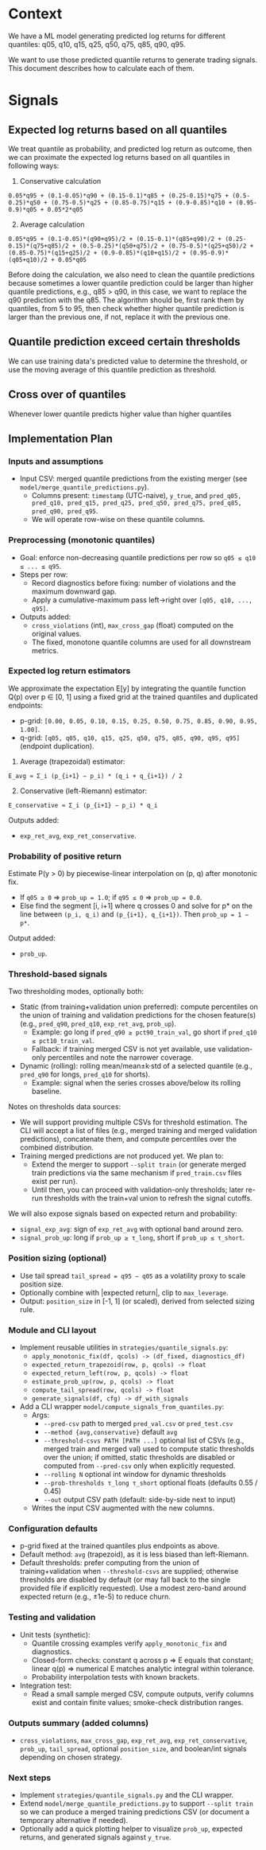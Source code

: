 # Context

We have a ML model generating predicted log returns for different quantiles: 
q05, q10, q15, q25, q50, q75, q85, q90, q95.

We want to use those predicted quantile returns to generate trading signals. This document describes how to calculate each of them.

# Signals

## Expected log returns based on all quantiles

We treat quantile as probability, and predicted log return as outcome, then we can proximate the expected log returns based on all quantiles in following ways:

1. Conservative calculation 
```
0.05*q95 + (0.1-0.05)*q90 + (0.15-0.1)*q85 + (0.25-0.15)*q75 + (0.5-0.25)*q50 + (0.75-0.5)*q25 + (0.85-0.75)*q15 + (0.9-0.85)*q10 + (0.95-0.9)*q05 + 0.05*2*q05
```

2. Average calculation
```
0.05*q95 + (0.1-0.05)*(q90+q95)/2 + (0.15-0.1)*(q85+q90)/2 + (0.25-0.15)*(q75+q85)/2 + (0.5-0.25)*(q50+q75)/2 + (0.75-0.5)*(q25+q50)/2 + (0.85-0.75)*(q15+q25)/2 + (0.9-0.85)*(q10+q15)/2 + (0.95-0.9)*(q05+q10)/2 + 0.05*q05
```

Before doing the calculation, we also need to clean the quantile predictions because sometimes a lower quantile prediction could be larger than higher quantile predictions, e.g., q85 > q90, in this case, we want to replace the q90 prediction with the q85. The algorithm should be, first rank them by quantiles, from 5 to 95, then check whether higher quantile prediction is larger than the previous one, if not, replace it with the previous one.

## Quantile prediction exceed certain thresholds

We can use training data's predicted value to determine the threshold, or use the moving average of this quantile prediction as threshold.

## Cross over of quantiles

Whenever lower quantile predicts higher value than higher quantiles

## Implementation Plan

### Inputs and assumptions
- Input CSV: merged quantile predictions from the existing merger (see `model/merge_quantile_predictions.py`).
  - Columns present: `timestamp` (UTC-naive), `y_true`, and `pred_q05, pred_q10, pred_q15, pred_q25, pred_q50, pred_q75, pred_q85, pred_q90, pred_q95`.
  - We will operate row-wise on these quantile columns.

### Preprocessing (monotonic quantiles)
- Goal: enforce non-decreasing quantile predictions per row so `q05 ≤ q10 ≤ ... ≤ q95`.
- Steps per row:
  - Record diagnostics before fixing: number of violations and the maximum downward gap.
  - Apply a cumulative-maximum pass left→right over `[q05, q10, ..., q95]`.
- Outputs added:
  - `cross_violations` (int), `max_cross_gap` (float) computed on the original values.
  - The fixed, monotone quantile columns are used for all downstream metrics.

### Expected log return estimators
We approximate the expectation E[y] by integrating the quantile function Q(p) over p ∈ [0, 1] using a fixed grid at the trained quantiles and duplicated endpoints:
- p-grid: `[0.00, 0.05, 0.10, 0.15, 0.25, 0.50, 0.75, 0.85, 0.90, 0.95, 1.00]`.
- q-grid: `[q05, q05, q10, q15, q25, q50, q75, q85, q90, q95, q95]` (endpoint duplication).

1) Average (trapezoidal) estimator:
```
E_avg ≈ Σ_i (p_{i+1} − p_i) * (q_i + q_{i+1}) / 2
```

2) Conservative (left-Riemann) estimator:
```
E_conservative ≈ Σ_i (p_{i+1} − p_i) * q_i
```

Outputs added:
- `exp_ret_avg`, `exp_ret_conservative`.

### Probability of positive return
Estimate P(y > 0) by piecewise-linear interpolation on (p, q) after monotonic fix.
- If `q05 ≥ 0` ⇒ `prob_up = 1.0`; if `q95 ≤ 0` ⇒ `prob_up = 0.0`.
- Else find the segment [i, i+1] where q crosses 0 and solve for p* on the line between `(p_i, q_i)` and `(p_{i+1}, q_{i+1})`. Then `prob_up = 1 − p*`.

Output added:
- `prob_up`.

### Threshold-based signals
Two thresholding modes, optionally both:
- Static (from training+validation union preferred): compute percentiles on the union of training and validation predictions for the chosen feature(s) (e.g., `pred_q90`, `pred_q10`, `exp_ret_avg`, `prob_up`).
  - Example: go long if `pred_q90 ≥ pct90_train_val`, go short if `pred_q10 ≤ pct10_train_val`.
  - Fallback: if training merged CSV is not yet available, use validation-only percentiles and note the narrower coverage.
- Dynamic (rolling): rolling mean/mean±k·std of a selected quantile (e.g., `pred_q90` for longs, `pred_q10` for shorts).
  - Example: signal when the series crosses above/below its rolling baseline.

Notes on thresholds data sources:
- We will support providing multiple CSVs for threshold estimation. The CLI will accept a list of files (e.g., merged training and merged validation predictions), concatenate them, and compute percentiles over the combined distribution.
- Training merged predictions are not produced yet. We plan to:
  - Extend the merger to support `--split train` (or generate merged train predictions via the same mechanism if `pred_train.csv` files exist per run).
  - Until then, you can proceed with validation-only thresholds; later re-run thresholds with the train+val union to refresh the signal cutoffs.

We will also expose signals based on expected return and probability:
- `signal_exp_avg`: sign of `exp_ret_avg` with optional band around zero.
- `signal_prob_up`: long if `prob_up ≥ τ_long`, short if `prob_up ≤ τ_short`.

### Position sizing (optional)
- Use tail spread `tail_spread = q95 − q05` as a volatility proxy to scale position size.
- Optionally combine with |expected return|, clip to `max_leverage`.
- Output: `position_size` in [-1, 1] (or scaled), derived from selected sizing rule.

### Module and CLI layout
- Implement reusable utilities in `strategies/quantile_signals.py`:
  - `apply_monotonic_fix(df, qcols) -> (df_fixed, diagnostics_df)`
  - `expected_return_trapezoid(row, p, qcols) -> float`
  - `expected_return_left(row, p, qcols) -> float`
  - `estimate_prob_up(row, p, qcols) -> float`
  - `compute_tail_spread(row, qcols) -> float`
  - `generate_signals(df, cfg) -> df_with_signals`
- Add a CLI wrapper `model/compute_signals_from_quantiles.py`:
  - Args:
    - `--pred-csv` path to merged `pred_val.csv` or `pred_test.csv`
    - `--method {avg,conservative}` default `avg`
    - `--threshold-csvs PATH [PATH ...]` optional list of CSVs (e.g., merged train and merged val) used to compute static thresholds over the union; if omitted, static thresholds are disabled or computed from `--pred-csv` only when explicitly requested.
    - `--rolling N` optional int window for dynamic thresholds
    - `--prob-thresholds τ_long τ_short` optional floats (defaults 0.55 / 0.45)
    - `--out` output CSV path (default: side-by-side next to input)
  - Writes the input CSV augmented with the new columns.

### Configuration defaults
- p-grid fixed at the trained quantiles plus endpoints as above.
- Default method: `avg` (trapezoid), as it is less biased than left-Riemann.
- Default thresholds: prefer computing from the union of training+validation when `--threshold-csvs` are supplied; otherwise thresholds are disabled by default (or may fall back to the single provided file if explicitly requested). Use a modest zero-band around expected return (e.g., ±1e-5) to reduce churn.

### Testing and validation
- Unit tests (synthetic):
  - Quantile crossing examples verify `apply_monotonic_fix` and diagnostics.
  - Closed-form checks: constant q across p ⇒ E equals that constant; linear q(p) ⇒ numerical E matches analytic integral within tolerance.
  - Probability interpolation tests with known brackets.
- Integration test:
  - Read a small sample merged CSV, compute outputs, verify columns exist and contain finite values; smoke-check distribution ranges.

### Outputs summary (added columns)
- `cross_violations`, `max_cross_gap`, `exp_ret_avg`, `exp_ret_conservative`, `prob_up`, `tail_spread`, optional `position_size`, and boolean/int signals depending on chosen strategy.

### Next steps
- Implement `strategies/quantile_signals.py` and the CLI wrapper.
- Extend `model/merge_quantile_predictions.py` to support `--split train` so we can produce a merged training predictions CSV (or document a temporary alternative if needed).
- Optionally add a quick plotting helper to visualize `prob_up`, expected returns, and generated signals against `y_true`.
